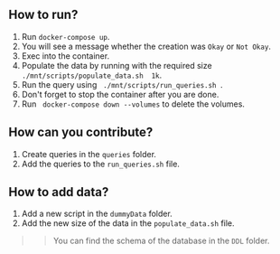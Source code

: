## How to run?
1. Run ``` docker-compose up ```.
2. You will see a message whether the creation was `Okay` or `Not Okay`.
3. Exec into the container.
4. Populate the data by running with the required size ``` ./mnt/scripts/populate_data.sh  1k```.
5. Run the query using ```  ./mnt/scripts/run_queries.sh  ```.
6. Don't forget to stop the container after you are done.
7. Run ``` docker-compose down --volumes``` to delete the volumes.

## How can you contribute?
1. Create queries in the `queries` folder.
2. Add the queries to the `run_queries.sh` file.

## How to add data?
1. Add a new script in the `dummyData` folder.
2. Add the new size of the data in the `populate_data.sh` file.


>> You can find the schema of the database in the `DDL` folder.
